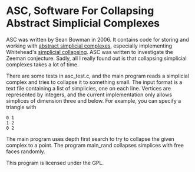 ASC, Software For Collapsing Abstract Simplicial Complexes
==========================================================

ASC was written by Sean Bowman in 2006.  It contains code for storing
and working with [abstract simplicial
complexes](http://en.wikipedia.org/wiki/Abstract_simplicial_complex),
especially implementing Whitehead's [simplicial
collapsing](http://en.wikipedia.org/wiki/Collapse_%28topology%29).  ASC was written to investigate the Zeeman conjecture.  Sadly, all I really found out is that collapsing simplicial complexes takes a lot of time.

There are some tests in asc_test.c, and the main program reads a simplicial complex and tries to collapse it to something small.  The input format is a text file containing a list of simplicies, one on each line.  Vertices are represented by integers, and the current implementation only allows simplices of dimension three and below.  For example, you can specify a triangle with

    0 1
    1 2
    0 2

The main program uses depth first search to try to collapse the given complex to a point.  The program main_rand collapses simplices with free faces randomly.

This program is licensed under the GPL.
